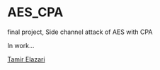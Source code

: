# AES_CPA
final project, Side channel attack of AES with CPA


In work...

[Tamir Elazari](https://www.linkedin.com/feed/)

